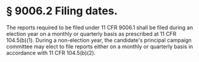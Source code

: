 # § 9006.2   Filing dates.

The reports required to be filed under 11 CFR 9006.1 shall be filed during an election year on a monthly or quarterly basis as prescribed at 11 CFR 104.5(b)(1). During a non-election year, the candidate's principal campaign committee may elect to file reports either on a monthly or quarterly basis in accordance with 11 CFR 104.5(b)(2).




